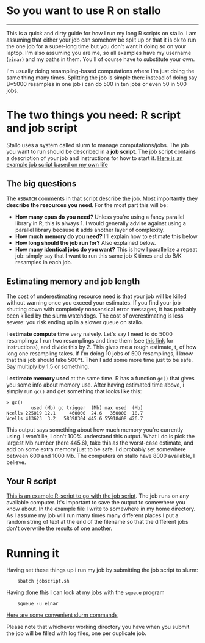 # So you want to use R on stallo

--- 

This is a quick and dirty guide for how I run my long R scripts on stallo. I am
assuming that either your job can somehow be split up or that it is ok to run the
one job for a super-long time but you don't want it doing so on your laptop. I'm
also assuming you are me, so all examples have my username (`einar`) and my paths
in them. You'll of course have to substitute your own.

I'm usually doing resampling-based computations where I'm just doing the same
thing many times. Splitting the job is simple then: instead of doing say B=5000
resamples in one job i can do 500 in ten jobs or even 50 in 500 jobs.

# The two things you need: R script and job script
Stallo uses a system called slurm to manage computations/jobs. The job you want to
run should be described in a **job script**. The job script contains a description 
of your job and instructions for how to start it. [Here is an example job script
based on my own life](https://gist.github.com/3inar/7c937be149b5fe8750f1777c231e52e6)

## The big questions
The `#SBATCH` comments in that script describe the job. Most importantly 
they **describe the resources you need**. For the most part this will be:

* **How many cpus do you need?** Unless you're using a fancy parallel library in R, this
is always 1. I would generally advise against using a parallel library because it 
adds another layer of complexity.
* **How much memory do you need?** I'll explain how to estimate this below
* **How long should the job run for?** Also explained below.
* **How many identical jobs do you want?** This is how I parallelize a repeat job:
simply say that I want to run this same job K times and do B/K resamples in each job.

## Estimating memory and job length
The cost of underestimating resource need is that your job will be killed without warning
once you exceed your estimates. If you find your job shutting down with completely
nonsensical error messages, it has probably been killed by the slurm watchdogs.
The cost of overestimating is less severe: you
risk ending up in a slower queue on stallo.

I **estimate compute time** very naively. Let's say I need to do 5000 resamplings:
I run two resamplings and time them (see [this link](http://stackoverflow.com/questions/6262203/measuring-function-execution-time-in-r) for instructions), and divide this by 2. This gives me a rough estimate, t, of how long one resampling takes.
If I'm doing 10 jobs of 500 resamplings, I know that this job should take 500*t.
Then I add some more time just to be safe. Say multiply by 1.5 or something.

I **estimate memory used** at the same time. R has a function `gc()` that gives 
you some info about memory use. After having estimated time above, i simply run
`gc()` and get something that looks like this:

```
> gc()
         used (Mb) gc trigger  (Mb) max used  (Mb)
Ncells 225019 12.1     460000  24.6   350000  18.7
Vcells 413623  3.2   58398304 445.6 55918408 426.7
```

This output says something about how much memory you're currently using. 
I won't lie, I don't 100% understand this output. What I do is pick the largest 
Mb number (here 445.6), take this as the worst-case estimate, and add on some
extra memory just to be safe. I'd probably set somewhere between 600 and 1000 Mb.
The computers on stallo have 8000 available, I believe.

## Your R script
[This is an example R-script to go with the job script](https://gist.github.com/3inar/f705e2c568a03be9aff14e58f6810948). The job
runs on any available computer. It's important to save the output to somewhere you know
about. In the example file I write to somewhere in my home directory.
As I assume my job will run many times many different places I put a random 
string of text at the end of the filename so that the 
different jobs don't overwrite the results of one another.

# Running it
Having set these things up i run my job by submitting the job script to slurm:
```
	sbatch jobscript.sh
```
Having done this I can look at my jobs with the `squeue` program
```
	squeue -u einar
```

[Here are some convenient slurm commands](https://www.rc.fas.harvard.edu/resources/documentation/convenient-slurm-commands/)

Please note that whichever working directory you have when you submit the job
will be filled with log files, one per duplicate job.
